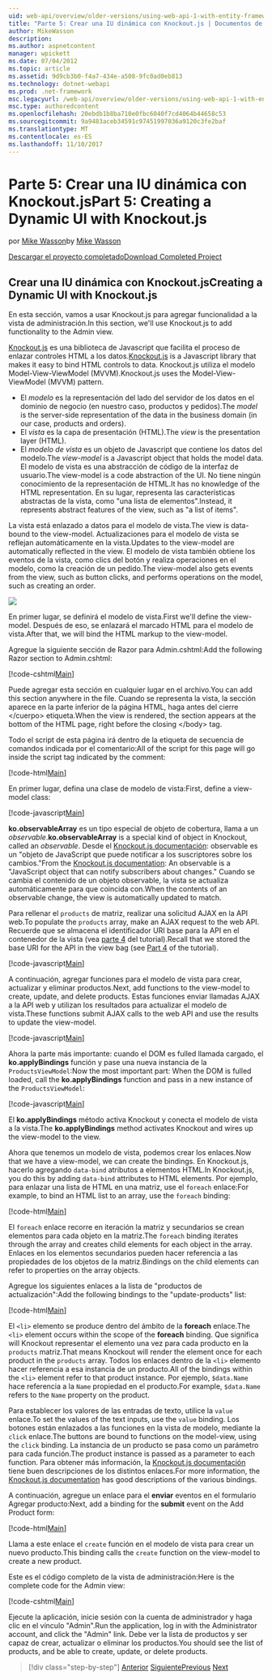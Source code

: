 ```yaml
---
uid: web-api/overview/older-versions/using-web-api-1-with-entity-framework-5/using-web-api-with-entity-framework-part-5
title: "Parte 5: Crear una IU dinámica con Knockout.js | Documentos de Microsoft"
author: MikeWasson
description: 
ms.author: aspnetcontent
manager: wpickett
ms.date: 07/04/2012
ms.topic: article
ms.assetid: 9d9cb3b0-f4a7-434e-a508-9fc0ad0eb813
ms.technology: dotnet-webapi
ms.prod: .net-framework
msc.legacyurl: /web-api/overview/older-versions/using-web-api-1-with-entity-framework-5/using-web-api-with-entity-framework-part-5
msc.type: authoredcontent
ms.openlocfilehash: 20ebdb1b8ba710e0fbc6040f7cd4064b44658c53
ms.sourcegitcommit: 9a9483aceb34591c97451997036a9120c3fe2baf
ms.translationtype: MT
ms.contentlocale: es-ES
ms.lasthandoff: 11/10/2017
---
```

<a name="part-5-creating-a-dynamic-ui-with-knockoutjs"></a><span data-ttu-id="9ab6a-102">Parte 5: Crear una IU dinámica con Knockout.js</span><span class="sxs-lookup"><span data-stu-id="9ab6a-102">Part 5: Creating a Dynamic UI with Knockout.js</span></span>
====================
<span data-ttu-id="9ab6a-103">por [Mike Wasson](https://github.com/MikeWasson)</span><span class="sxs-lookup"><span data-stu-id="9ab6a-103">by [Mike Wasson](https://github.com/MikeWasson)</span></span>

[<span data-ttu-id="9ab6a-104">Descargar el proyecto completado</span><span class="sxs-lookup"><span data-stu-id="9ab6a-104">Download Completed Project</span></span>](http://code.msdn.microsoft.com/ASP-NET-Web-API-with-afa30545)

## <a name="creating-a-dynamic-ui-with-knockoutjs"></a><span data-ttu-id="9ab6a-105">Crear una IU dinámica con Knockout.js</span><span class="sxs-lookup"><span data-stu-id="9ab6a-105">Creating a Dynamic UI with Knockout.js</span></span>

<span data-ttu-id="9ab6a-106">En esta sección, vamos a usar Knockout.js para agregar funcionalidad a la vista de administración.</span><span class="sxs-lookup"><span data-stu-id="9ab6a-106">In this section, we'll use Knockout.js to add functionality to the Admin view.</span></span>

<span data-ttu-id="9ab6a-107">[Knockout.js](http://knockoutjs.com/) es una biblioteca de Javascript que facilita el proceso de enlazar controles HTML a los datos.</span><span class="sxs-lookup"><span data-stu-id="9ab6a-107">[Knockout.js](http://knockoutjs.com/) is a Javascript library that makes it easy to bind HTML controls to data.</span></span> <span data-ttu-id="9ab6a-108">Knockout.js utiliza el modelo Model-View-ViewModel (MVVM).</span><span class="sxs-lookup"><span data-stu-id="9ab6a-108">Knockout.js uses the Model-View-ViewModel (MVVM) pattern.</span></span>

- <span data-ttu-id="9ab6a-109">El *modelo* es la representación del lado del servidor de los datos en el dominio de negocio (en nuestro caso, productos y pedidos).</span><span class="sxs-lookup"><span data-stu-id="9ab6a-109">The *model* is the server-side representation of the data in the business domain (in our case, products and orders).</span></span>
- <span data-ttu-id="9ab6a-110">El *vista* es la capa de presentación (HTML).</span><span class="sxs-lookup"><span data-stu-id="9ab6a-110">The *view* is the presentation layer (HTML).</span></span>
- <span data-ttu-id="9ab6a-111">El *modelo de vista* es un objeto de Javascript que contiene los datos del modelo.</span><span class="sxs-lookup"><span data-stu-id="9ab6a-111">The *view-model* is a Javascript object that holds the model data.</span></span> <span data-ttu-id="9ab6a-112">El modelo de vista es una abstracción de código de la interfaz de usuario.</span><span class="sxs-lookup"><span data-stu-id="9ab6a-112">The view-model is a code abstraction of the UI.</span></span> <span data-ttu-id="9ab6a-113">No tiene ningún conocimiento de la representación de HTML.</span><span class="sxs-lookup"><span data-stu-id="9ab6a-113">It has no knowledge of the HTML representation.</span></span> <span data-ttu-id="9ab6a-114">En su lugar, representa las características abstractas de la vista, como "una lista de elementos".</span><span class="sxs-lookup"><span data-stu-id="9ab6a-114">Instead, it represents abstract features of the view, such as "a list of items".</span></span>

<span data-ttu-id="9ab6a-115">La vista está enlazado a datos para el modelo de vista.</span><span class="sxs-lookup"><span data-stu-id="9ab6a-115">The view is data-bound to the view-model.</span></span> <span data-ttu-id="9ab6a-116">Actualizaciones para el modelo de vista se reflejan automáticamente en la vista.</span><span class="sxs-lookup"><span data-stu-id="9ab6a-116">Updates to the view-model are automatically reflected in the view.</span></span> <span data-ttu-id="9ab6a-117">El modelo de vista también obtiene los eventos de la vista, como clics del botón y realiza operaciones en el modelo, como la creación de un pedido.</span><span class="sxs-lookup"><span data-stu-id="9ab6a-117">The view-model also gets events from the view, such as button clicks, and performs operations on the model, such as creating an order.</span></span>

![](using-web-api-with-entity-framework-part-5/_static/image1.png)

<span data-ttu-id="9ab6a-118">En primer lugar, se definirá el modelo de vista.</span><span class="sxs-lookup"><span data-stu-id="9ab6a-118">First we'll define the view-model.</span></span> <span data-ttu-id="9ab6a-119">Después de eso, se enlazará el marcado HTML para el modelo de vista.</span><span class="sxs-lookup"><span data-stu-id="9ab6a-119">After that, we will bind the HTML markup to the view-model.</span></span>

<span data-ttu-id="9ab6a-120">Agregue la siguiente sección de Razor para Admin.cshtml:</span><span class="sxs-lookup"><span data-stu-id="9ab6a-120">Add the following Razor section to Admin.cshtml:</span></span>

[!code-cshtml[Main](using-web-api-with-entity-framework-part-5/samples/sample1.cshtml)]

<span data-ttu-id="9ab6a-121">Puede agregar esta sección en cualquier lugar en el archivo.</span><span class="sxs-lookup"><span data-stu-id="9ab6a-121">You can add this section anywhere in the file.</span></span> <span data-ttu-id="9ab6a-122">Cuando se representa la vista, la sección aparece en la parte inferior de la página HTML, haga antes del cierre &lt;/cuerpo&gt; etiqueta.</span><span class="sxs-lookup"><span data-stu-id="9ab6a-122">When the view is rendered, the section appears at the bottom of the HTML page, right before the closing &lt;/body&gt; tag.</span></span>

<span data-ttu-id="9ab6a-123">Todo el script de esta página irá dentro de la etiqueta de secuencia de comandos indicada por el comentario:</span><span class="sxs-lookup"><span data-stu-id="9ab6a-123">All of the script for this page will go inside the script tag indicated by the comment:</span></span>

[!code-html[Main](using-web-api-with-entity-framework-part-5/samples/sample2.html)]

<span data-ttu-id="9ab6a-124">En primer lugar, defina una clase de modelo de vista:</span><span class="sxs-lookup"><span data-stu-id="9ab6a-124">First, define a view-model class:</span></span>

[!code-javascript[Main](using-web-api-with-entity-framework-part-5/samples/sample3.js)]

<span data-ttu-id="9ab6a-125">**ko.observableArray** es un tipo especial de objeto de cobertura, llama a un *observable*.</span><span class="sxs-lookup"><span data-stu-id="9ab6a-125">**ko.observableArray** is a special kind of object in Knockout, called an *observable*.</span></span> <span data-ttu-id="9ab6a-126">Desde el [Knockout.js documentación](http://knockoutjs.com/documentation/observables.html): observable es un "objeto de JavaScript que puede notificar a los suscriptores sobre los cambios."</span><span class="sxs-lookup"><span data-stu-id="9ab6a-126">From the [Knockout.js documentation](http://knockoutjs.com/documentation/observables.html): An observable is a "JavaScript object that can notify subscribers about changes."</span></span> <span data-ttu-id="9ab6a-127">Cuando se cambia el contenido de un objeto observable, la vista se actualiza automáticamente para que coincida con.</span><span class="sxs-lookup"><span data-stu-id="9ab6a-127">When the contents of an observable change, the view is automatically updated to match.</span></span>

<span data-ttu-id="9ab6a-128">Para rellenar el `products` de matriz, realizar una solicitud AJAX en la API web.</span><span class="sxs-lookup"><span data-stu-id="9ab6a-128">To populate the `products` array, make an AJAX request to the web API.</span></span> <span data-ttu-id="9ab6a-129">Recuerde que se almacena el identificador URI base para la API en el contenedor de la vista (vea [parte 4](using-web-api-with-entity-framework-part-4.md) del tutorial).</span><span class="sxs-lookup"><span data-stu-id="9ab6a-129">Recall that we stored the base URI for the API in the view bag (see [Part 4](using-web-api-with-entity-framework-part-4.md) of the tutorial).</span></span>

[!code-javascript[Main](using-web-api-with-entity-framework-part-5/samples/sample4.js?highlight=5)]

<span data-ttu-id="9ab6a-130">A continuación, agregar funciones para el modelo de vista para crear, actualizar y eliminar productos.</span><span class="sxs-lookup"><span data-stu-id="9ab6a-130">Next, add functions to the view-model to create, update, and delete products.</span></span> <span data-ttu-id="9ab6a-131">Estas funciones enviar llamadas AJAX a la API web y utilizan los resultados para actualizar el modelo de vista.</span><span class="sxs-lookup"><span data-stu-id="9ab6a-131">These functions submit AJAX calls to the web API and use the results to update the view-model.</span></span>

[!code-javascript[Main](using-web-api-with-entity-framework-part-5/samples/sample5.js?highlight=7)]

<span data-ttu-id="9ab6a-132">Ahora la parte más importante: cuando el DOM es fulled llamada cargado, el **ko.applyBindings** función y pase una nueva instancia de la `ProductsViewModel`:</span><span class="sxs-lookup"><span data-stu-id="9ab6a-132">Now the most important part: When the DOM is fulled loaded, call the **ko.applyBindings** function and pass in a new instance of the `ProductsViewModel`:</span></span>

[!code-javascript[Main](using-web-api-with-entity-framework-part-5/samples/sample6.js)]

<span data-ttu-id="9ab6a-133">El **ko.applyBindings** método activa Knockout y conecta el modelo de vista a la vista.</span><span class="sxs-lookup"><span data-stu-id="9ab6a-133">The **ko.applyBindings** method activates Knockout and wires up the view-model to the view.</span></span>

<span data-ttu-id="9ab6a-134">Ahora que tenemos un modelo de vista, podemos crear los enlaces.</span><span class="sxs-lookup"><span data-stu-id="9ab6a-134">Now that we have a view-model, we can create the bindings.</span></span> <span data-ttu-id="9ab6a-135">En Knockout.js, hacerlo agregando `data-bind` atributos a elementos HTML.</span><span class="sxs-lookup"><span data-stu-id="9ab6a-135">In Knockout.js, you do this by adding `data-bind` attributes to HTML elements.</span></span> <span data-ttu-id="9ab6a-136">Por ejemplo, para enlazar una lista de HTML en una matriz, use el `foreach` enlace:</span><span class="sxs-lookup"><span data-stu-id="9ab6a-136">For example, to bind an HTML list to an array, use the `foreach` binding:</span></span>

[!code-html[Main](using-web-api-with-entity-framework-part-5/samples/sample7.html?highlight=1)]

<span data-ttu-id="9ab6a-137">El `foreach` enlace recorre en iteración la matriz y secundarios se crean elementos para cada objeto en la matriz.</span><span class="sxs-lookup"><span data-stu-id="9ab6a-137">The `foreach` binding iterates through the array and creates child elements for each object in the array.</span></span> <span data-ttu-id="9ab6a-138">Enlaces en los elementos secundarios pueden hacer referencia a las propiedades de los objetos de la matriz.</span><span class="sxs-lookup"><span data-stu-id="9ab6a-138">Bindings on the child elements can refer to properties on the array objects.</span></span>

<span data-ttu-id="9ab6a-139">Agregue los siguientes enlaces a la lista de "productos de actualización":</span><span class="sxs-lookup"><span data-stu-id="9ab6a-139">Add the following bindings to the "update-products" list:</span></span>

[!code-html[Main](using-web-api-with-entity-framework-part-5/samples/sample8.html)]

<span data-ttu-id="9ab6a-140">El `<li>` elemento se produce dentro del ámbito de la **foreach** enlace.</span><span class="sxs-lookup"><span data-stu-id="9ab6a-140">The `<li>` element occurs within the scope of the **foreach** binding.</span></span> <span data-ttu-id="9ab6a-141">Que significa will Knockout representar el elemento una vez para cada producto en la `products` matriz.</span><span class="sxs-lookup"><span data-stu-id="9ab6a-141">That means Knockout will render the element once for each product in the `products` array.</span></span> <span data-ttu-id="9ab6a-142">Todos los enlaces dentro de la `<li>` elemento hacer referencia a esa instancia de un producto.</span><span class="sxs-lookup"><span data-stu-id="9ab6a-142">All of the bindings within the `<li>` element refer to that product instance.</span></span> <span data-ttu-id="9ab6a-143">Por ejemplo, `$data.Name` hace referencia a la `Name` propiedad en el producto.</span><span class="sxs-lookup"><span data-stu-id="9ab6a-143">For example, `$data.Name` refers to the `Name` property on the product.</span></span>

<span data-ttu-id="9ab6a-144">Para establecer los valores de las entradas de texto, utilice la `value` enlace.</span><span class="sxs-lookup"><span data-stu-id="9ab6a-144">To set the values of the text inputs, use the `value` binding.</span></span> <span data-ttu-id="9ab6a-145">Los botones están enlazados a las funciones en la vista de modelo, mediante la `click` enlace.</span><span class="sxs-lookup"><span data-stu-id="9ab6a-145">The buttons are bound to functions on the model-view, using the `click` binding.</span></span> <span data-ttu-id="9ab6a-146">La instancia de un producto se pasa como un parámetro para cada función.</span><span class="sxs-lookup"><span data-stu-id="9ab6a-146">The product instance is passed as a parameter to each function.</span></span> <span data-ttu-id="9ab6a-147">Para obtener más información, la [Knockout.js documentación](http://knockoutjs.com/documentation/observables.html) tiene buen descripciones de los distintos enlaces.</span><span class="sxs-lookup"><span data-stu-id="9ab6a-147">For more information, the [Knockout.js documentation](http://knockoutjs.com/documentation/observables.html) has good descriptions of the various bindings.</span></span>

<span data-ttu-id="9ab6a-148">A continuación, agregue un enlace para el **enviar** eventos en el formulario Agregar producto:</span><span class="sxs-lookup"><span data-stu-id="9ab6a-148">Next, add a binding for the **submit** event on the Add Product form:</span></span>

[!code-html[Main](using-web-api-with-entity-framework-part-5/samples/sample9.html)]

<span data-ttu-id="9ab6a-149">Llama a este enlace el `create` función en el modelo de vista para crear un nuevo producto.</span><span class="sxs-lookup"><span data-stu-id="9ab6a-149">This binding calls the `create` function on the view-model to create a new product.</span></span>

<span data-ttu-id="9ab6a-150">Este es el código completo de la vista de administración:</span><span class="sxs-lookup"><span data-stu-id="9ab6a-150">Here is the complete code for the Admin view:</span></span>

[!code-cshtml[Main](using-web-api-with-entity-framework-part-5/samples/sample10.cshtml)]

<span data-ttu-id="9ab6a-151">Ejecute la aplicación, inicie sesión con la cuenta de administrador y haga clic en el vínculo "Admin".</span><span class="sxs-lookup"><span data-stu-id="9ab6a-151">Run the application, log in with the Administrator account, and click the "Admin" link.</span></span> <span data-ttu-id="9ab6a-152">Debe ver la lista de productos y ser capaz de crear, actualizar o eliminar los productos.</span><span class="sxs-lookup"><span data-stu-id="9ab6a-152">You should see the list of products, and be able to create, update, or delete products.</span></span>

>[!div class="step-by-step"]
<span data-ttu-id="9ab6a-153">[Anterior](using-web-api-with-entity-framework-part-4.md)
[Siguiente](using-web-api-with-entity-framework-part-6.md)</span><span class="sxs-lookup"><span data-stu-id="9ab6a-153">[Previous](using-web-api-with-entity-framework-part-4.md)
[Next](using-web-api-with-entity-framework-part-6.md)</span></span>
